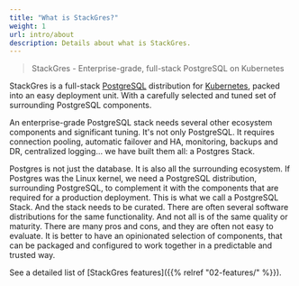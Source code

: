 ```yaml
---
title: "What is StackGres?"
weight: 1
url: intro/about
description: Details about what is StackGres.
---
```


> StackGres - Enterprise-grade, full-stack PostgreSQL on Kubernetes

StackGres is a full-stack [PostgreSQL](https://www.postgresql.org/) distribution for [Kubernetes](https://kubernetes.io/),
packed into an easy deployment unit. With a carefully selected and tuned set of surrounding PostgreSQL components.

An enterprise-grade PostgreSQL stack needs several other ecosystem components and significant tuning.
It's not only PostgreSQL. It requires connection pooling, automatic failover and HA, monitoring,
backups and DR, centralized logging… we have built them all: a Postgres Stack.

Postgres is not just the database.
It is also all the surrounding ecosystem.
If Postgres was the Linux kernel, we need a PostgreSQL distribution, surrounding PostgreSQL, to complement it with the components that are required for a production deployment.
This is what we call a PostgreSQL Stack.
And the stack needs to be curated.
There are often several software distributions for the same functionality.
And not all is of the same quality or maturity.
There are many pros and cons, and they are often not easy to evaluate.
It is better to have an opinionated selection of components, that can be packaged and configured to work together in a predictable and trusted way.

See a detailed list of [StackGres features]({{% relref "02-features/" %}}).
